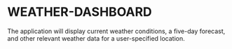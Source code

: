 # WEATHER-DASHBOARD
The application will display current weather conditions, a five-day forecast, and other relevant weather data for a user-specified location.

